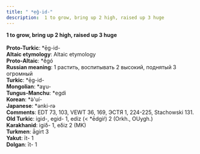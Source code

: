 ```yaml
---
title: " *ẹ̄g-id-"
description:  1 to grow, bring up 2 high, raised up 3 huge
---
```

<strong> 1 to grow, bring up 2 high, raised up 3 huge</strong><br><br>
<strong>Proto-Turkic</strong>:  *ẹ̄g-id-<br>
<strong>Altaic etymology</strong>:  Altaic etymology<br>
<strong> Proto-Altaic</strong>:  *ḗgó<br>
<strong>Russian meaning</strong>:  1 растить, воспитывать 2 высокий, поднятый 3 огромный<br>
<strong>Turkic</strong>:  *ẹ̄g-id-<br>
<strong>Mongolian</strong>:  *aɣu-<br>
<strong>Tungus-Manchu</strong>:  *egdi<br>
<strong>Korean</strong>:  *ǝ̀'uí-<br>
<strong>Japanese</strong>:  *ǝnki-rǝ<br>
<strong>Comments</strong>:  EDT 73, 103, VEWT 36, 169, ЭСТЯ 1, 224-225, Stachowski 131.<br>
<strong>Old Turkic</strong>:  igid-, egid- 1, ediz (< *ēdgiŕ) 2 (Orkh., OUygh.)<br>
<strong>Karakhanid</strong>:  igiδ- 1, eδiz 2 (MK)<br>
<strong>Turkmen</strong>:  ǟgirt 3<br>
<strong>Yakut</strong>:  īt- 1<br>
<strong>Dolgan</strong>:  īt- 1<br>


